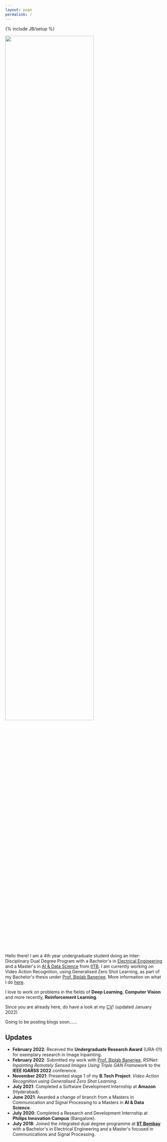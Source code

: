 ```yaml
---
layout: page
permalink: /
---
```

{% include JB/setup %}

<img style="center" src=" {{site.url}}/assets/img/profile.jpg " height="75%" width="75%">

Hello there! I am a 4th year undergraduate student doing an Inter-Disciplinary Dual Degree Program with a Bachelor's in [Electrical Engineering](https://www.ee.iitb.ac.in) and a Master's in [AI & Data Science](https://www.minds.iitb.ac.in/) from [IITB](https://www.iitb.ac.in). I am currently working on Video Action Recognition, using Generalised Zero Shot Learning, as part of my Bachelor's thesis under [Prof. Biplab Banerjee](https://biplab-banerjee.github.io/). More information on what I do [here](https://advaitkumar3107.github.io/about).

I love to work on problems in the fields of **Deep Learning**, **Computer Vision** and more recently, **Reinforcement Learning**.

Since you are already here, do have a look at my [CV]({{site.url}}/assets/pdf/CV.pdf)! (updated January 2022)

Going to be posting blogs soon......

## Updates

<!-- <div style="height:250px;overflow:auto;"> -->
* **February 2022**: Received the **Undergraduate Research Award** (URA-01) for exemplary research in Image Inpainting.
* **February 2022**: Submitted my work with [Prof. Biplab Banerjee](https://biplab-banerjee.github.io/), *RSINet: Inpainting Remotely Sensed Images Using Triple GAN Framework* to the **IEEE IGARSS 2022** conference.
* **November 2021**: Presented stage 1 of my **B.Tech Project**: *Video Action Recognition using Generalised Zero Shot Learning*. 
* **July 2021**: Completed a Software Development Internship at **Amazon** (Hyderabad).
* **June 2021**: Awarded a change of branch from a Masters in Communication and Signal Processing to a Masters in **AI & Data Science**.
* **July 2020**: Completed a Research and Development Internship at **Philips Innovation Campus** (Bangalore).
* **July 2018**: Joined the integrated dual degree programme at [**IIT Bombay**](https://www.iitb.ac.in/) with a Bachelor's in Electrical Engineering and a Master's focused in Communications and Signal Processing.
<!-- </div> -->


